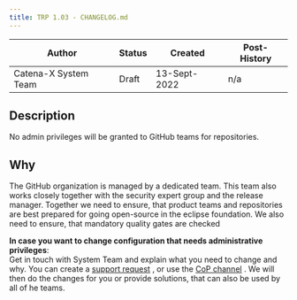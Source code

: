 ```yaml
---
title: TRP 1.03 - CHANGELOG.md
---
```


| Author               | Status | Created      | Post-History |
|----------------------|--------|--------------|--------------|
| Catena-X System Team | Draft  | 13-Sept-2022 | n/a          |

## Description

No admin privileges will be granted to GitHub teams for repositories.

## Why

The GitHub organization is managed by a dedicated team. This team also works closely together with the
security expert group and the release manager. Together we need to ensure, that product teams and repositories are best
prepared for going open-source in the eclipse foundation. We also need to ensure, that mandatory quality gates are
checked

__In case you want to change configuration that needs administrative privileges__:  
Get in touch with System Team and explain what you need to change and why. You can create
a [support request](https://jira.catena-x.net/secure/CreateIssueDetails!init.jspa?pid=10212&issuetype=10401&components=10401&priority=3&summary=blank%20template%20for%20any%20requirement&description=%0AGitHub%20user%3A%20_your_user_%0Ablank_template&labels=requirement-dependent)
, or use
the [CoP channel](https://teams.microsoft.com/l/channel/19%3a9a3c4a05a3514d07b973c13e7b468709%40thread.tacv2/CX%2520-%2520CoP%2520DevSecOps?groupId=17b1a2dc-67fb-4a49-a2ed-dd1344321439&tenantId=1ad22c6d-2f08-4f05-a0ba-e17f6ce88380)
. We will then do the changes for you or provide solutions, that can also be used by all of he teams.
